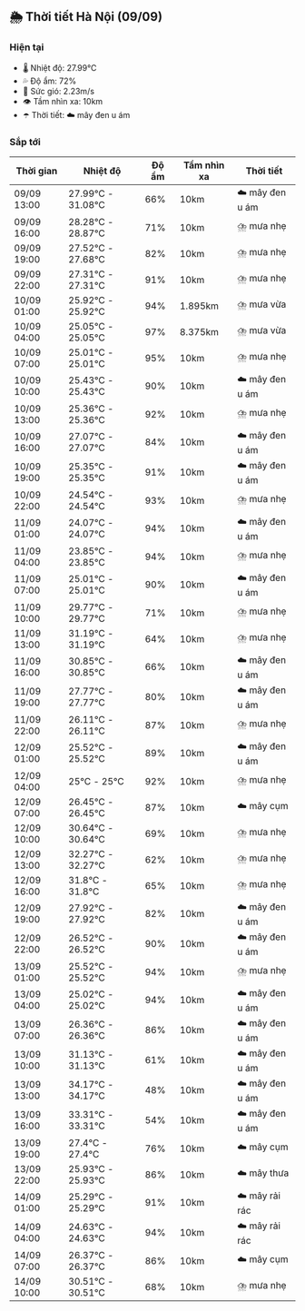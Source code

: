 ## 🌦️ Thời tiết Hà Nội (09/09)

### Hiện tại

- 🌡️ Nhiệt độ: 27.99℃
- 💦 Độ ẩm: 72%
- 💨 Sức gió: 2.23m/s
- 👁️ Tầm nhìn xa: 10km
- ☂️ Thời tiết: ☁️ mây đen u ám

### Sắp tới

| Thời gian | Nhiệt độ | Độ ẩm | Tầm nhìn xa | Thời tiết |
| --- | --- | --- | --- | --- |
| 09/09 13:00 | 27.99℃ - 31.08℃ | 66% | 10km | ☁️ mây đen u ám |
| 09/09 16:00 | 28.28℃ - 28.87℃ | 71% | 10km | ⛈️ mưa nhẹ |
| 09/09 19:00 | 27.52℃ - 27.68℃ | 82% | 10km | ⛈️ mưa nhẹ |
| 09/09 22:00 | 27.31℃ - 27.31℃ | 91% | 10km | ⛈️ mưa nhẹ |
| 10/09 01:00 | 25.92℃ - 25.92℃ | 94% | 1.895km | ⛈️ mưa vừa |
| 10/09 04:00 | 25.05℃ - 25.05℃ | 97% | 8.375km | ⛈️ mưa vừa |
| 10/09 07:00 | 25.01℃ - 25.01℃ | 95% | 10km | ⛈️ mưa nhẹ |
| 10/09 10:00 | 25.43℃ - 25.43℃ | 90% | 10km | ☁️ mây đen u ám |
| 10/09 13:00 | 25.36℃ - 25.36℃ | 92% | 10km | ⛈️ mưa nhẹ |
| 10/09 16:00 | 27.07℃ - 27.07℃ | 84% | 10km | ☁️ mây đen u ám |
| 10/09 19:00 | 25.35℃ - 25.35℃ | 91% | 10km | ☁️ mây đen u ám |
| 10/09 22:00 | 24.54℃ - 24.54℃ | 93% | 10km | ⛈️ mưa nhẹ |
| 11/09 01:00 | 24.07℃ - 24.07℃ | 94% | 10km | ☁️ mây đen u ám |
| 11/09 04:00 | 23.85℃ - 23.85℃ | 94% | 10km | ⛈️ mưa nhẹ |
| 11/09 07:00 | 25.01℃ - 25.01℃ | 90% | 10km | ☁️ mây đen u ám |
| 11/09 10:00 | 29.77℃ - 29.77℃ | 71% | 10km | ⛈️ mưa nhẹ |
| 11/09 13:00 | 31.19℃ - 31.19℃ | 64% | 10km | ⛈️ mưa nhẹ |
| 11/09 16:00 | 30.85℃ - 30.85℃ | 66% | 10km | ☁️ mây đen u ám |
| 11/09 19:00 | 27.77℃ - 27.77℃ | 80% | 10km | ☁️ mây đen u ám |
| 11/09 22:00 | 26.11℃ - 26.11℃ | 87% | 10km | ⛈️ mưa nhẹ |
| 12/09 01:00 | 25.52℃ - 25.52℃ | 89% | 10km | ☁️ mây đen u ám |
| 12/09 04:00 | 25℃ - 25℃ | 92% | 10km | ⛈️ mưa nhẹ |
| 12/09 07:00 | 26.45℃ - 26.45℃ | 87% | 10km | ☁️ mây cụm |
| 12/09 10:00 | 30.64℃ - 30.64℃ | 69% | 10km | ⛈️ mưa nhẹ |
| 12/09 13:00 | 32.27℃ - 32.27℃ | 62% | 10km | ⛈️ mưa nhẹ |
| 12/09 16:00 | 31.8℃ - 31.8℃ | 65% | 10km | ⛈️ mưa nhẹ |
| 12/09 19:00 | 27.92℃ - 27.92℃ | 82% | 10km | ☁️ mây đen u ám |
| 12/09 22:00 | 26.52℃ - 26.52℃ | 90% | 10km | ☁️ mây đen u ám |
| 13/09 01:00 | 25.52℃ - 25.52℃ | 94% | 10km | ⛈️ mưa nhẹ |
| 13/09 04:00 | 25.02℃ - 25.02℃ | 94% | 10km | ☁️ mây đen u ám |
| 13/09 07:00 | 26.36℃ - 26.36℃ | 86% | 10km | ☁️ mây đen u ám |
| 13/09 10:00 | 31.13℃ - 31.13℃ | 61% | 10km | ☁️ mây đen u ám |
| 13/09 13:00 | 34.17℃ - 34.17℃ | 48% | 10km | ☁️ mây đen u ám |
| 13/09 16:00 | 33.31℃ - 33.31℃ | 54% | 10km | ☁️ mây đen u ám |
| 13/09 19:00 | 27.4℃ - 27.4℃ | 76% | 10km | ☁️ mây cụm |
| 13/09 22:00 | 25.93℃ - 25.93℃ | 86% | 10km | ☁️ mây thưa |
| 14/09 01:00 | 25.29℃ - 25.29℃ | 91% | 10km | ☁️ mây rải rác |
| 14/09 04:00 | 24.63℃ - 24.63℃ | 94% | 10km | ☁️ mây rải rác |
| 14/09 07:00 | 26.37℃ - 26.37℃ | 86% | 10km | ☁️ mây cụm |
| 14/09 10:00 | 30.51℃ - 30.51℃ | 68% | 10km | ⛈️ mưa nhẹ |
